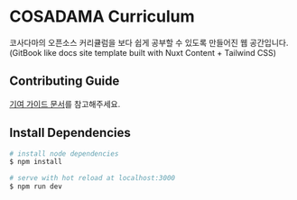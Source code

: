 # COSADAMA Curriculum

코사다마의 오픈소스 커리큘럼을 보다 쉽게 공부할 수 있도록 만들어진 웹 공간입니다. (GitBook like docs site template built with Nuxt Content + Tailwind CSS)

## Contributing Guide

[기여 가이드 문서](https://docs.google.com/document/d/1M9ehA9WQxDAVXxYgb-s_LdaoWoMSBfsadcZ_dllCK2M/edit?usp=sharing)를 참고해주세요.

## Install Dependencies

```bash
# install node dependencies
$ npm install

# serve with hot reload at localhost:3000
$ npm run dev
```
